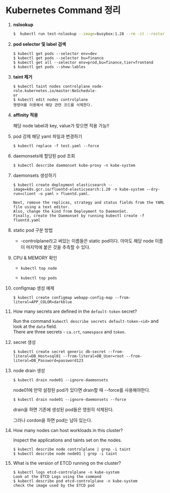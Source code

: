 # Kubernetes Command 정리

1. **nslookup**
   
   ```sh
   $  kubectl run test-nslookup --image=busybox:1.28 --rm -it --restart=Never -- nslookup nginx-resolver-service
   ```

2. **pod selector 및 label 검색**
   
   ```shell
   $ kubectl get pods --selector env=dev
   $ kubectl get pods --selector bu=finance
   $ kubectl get all --selector env=prod,bu=finance,tier=frontend
   $ kubectl get pods --show-lables
   ```

3. **taint 제거**
   
   ```shell
   $ kubectl taint nodes controlplane node-role.kubernetes.io/master:NoSchedule-
   or
   $ kubectl edit nodes controlplane
   명령어를 이용해서 해당 관련 코드를 삭제한다.
   ```

4. **affinity 적용**
   
   해당 node label과 key, value가 맞으면 적용 가능!!

5. pod 강제 해당 yaml 파일과 변경하기
   
   ```shell
   $ kubectl replace -f test.yaml --force
   ```

6. daemonsets에 할당된 pod 조회
   
   ```shell
   $ kubectl describe daemonset kube-proxy -n kube-system
   ```

7. daemonsets 생성하기
   
   ```shell
   $ kubectl create deployment elasticsearch --image=k8s.gcr.io/fluentd-elasticsearch:1.20 -n kube-system --dry-run=client -o yaml > fluentd.yaml. 
   
   Next, remove the replicas, strategy and status fields from the YAML file using a text editor.
   Also, change the kind from Deployment to DaemonSet.
   Finally, create the Daemonset by running kubectl create -f fluentd.yaml
   ```

8. static pod 구분 방법
   
   - -controlplane라고 써있는 이름들은 static pod이다. 아마도 해당 node 이름이 마지막에 붙은 것을 추측할 수 있다.

9. CPU & MEMORY 확인
   
   - `kubectl top node`
   
   - `kubectl top pods`

10. configmap 생성 예제
    
    ```shell
    $ kubectl create configmap webapp-config-map --from-literal=APP_COLOR=darkblue
    ```

11. How many secrets are defined in the `default-token` secret?
    
    Run the command `kubectl describe secrets default-token-<id>` and look at the `data` field.  
    There are three secrets - `ca.crt`, `namespace` and `token`.

12. secret 생성
    
    ```shell
    $ kubectl create secret generic db-secret --from-literal=DB_Host=sql01 --from-literal=DB_User=root --from-literal=DB_Password=password123
    ```

13. node drain 생성
    
    ```shell
    $ kubectl drain node01 --ignore-daemonsets
    ```
    
    node01에 만약 설정된 pod가 있다면 drain할 때 --force를 사용해야한다.
    
    ```shell
    $ kubectl drain node01 --ignore-daemonsets --force
    ```
    
    drain을 하면 기존에 생성된 pod들은 영원히 삭제된다.
    
    그러나 cordon을 하면 pod는 남아 있는다.

14. How many nodes can host workloads in this cluster?
    
    Inspect the applications and taints set on the nodes.
    
    ```shell
    $ kubectl describe node controlplane | grep -i taint
    $ kubectl describe node node01 | grep -i taint
    ```

15. What is the version of ETCD running on the cluster?
    
    ```shell
    $ kubectl logs etcd-controlplane -n kube-system
    Look at the ETCD Logs using the command
    $ kubectl describe pod etcd-controlplane -n kube-system
    check the image used by the ETCD pod
    ```